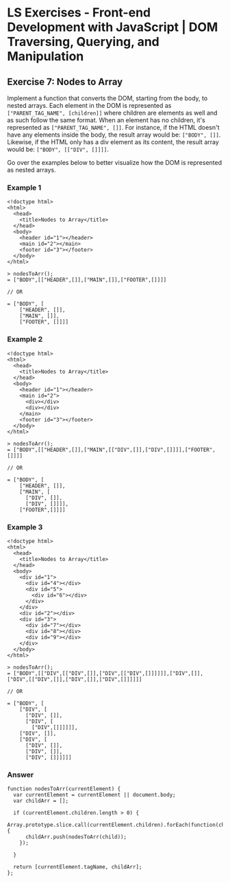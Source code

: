 # LS Exercises - Front-end Development with JavaScript | DOM Traversing, Querying, and Manipulation

## Exercise 7: Nodes to Array

Implement a function that converts the DOM, starting from the body, to nested arrays. Each element in the DOM is represented as `["PARENT_TAG_NAME", [children]]` where children are elements as well and as such follow the same format. When an element has no children, it's represented as `["PARENT_TAG_NAME", []]`. For instance, if the HTML doesn't have any elements inside the body, the result array would be: `["BODY", []]`. Likewise, if the HTML only has a div element as its content, the result array would be: `["BODY", [["DIV", []]]]`.

Go over the examples below to better visualize how the DOM is represented as nested arrays.

### Example 1

```
<!doctype html>
<html>
  <head>
    <title>Nodes to Array</title>
  </head>
  <body>
    <header id="1"></header>
    <main id="2"></main>
    <footer id="3"></footer>
  </body>
</html>
```

```
> nodesToArr();
= ["BODY",[["HEADER",[]],["MAIN",[]],["FOOTER",[]]]]

// OR

= ["BODY", [
    ["HEADER", []],
    ["MAIN", []],
    ["FOOTER", []]]]
```

### Example 2

```
<!doctype html>
<html>
  <head>
    <title>Nodes to Array</title>
  </head>
  <body>
    <header id="1"></header>
    <main id="2">
      <div></div>
      <div></div>
    </main>
    <footer id="3"></footer>
  </body>
</html>
```

```
> nodesToArr();
= ["BODY",[["HEADER",[]],["MAIN",[["DIV",[]],["DIV",[]]]],["FOOTER",[]]]]

// OR

= ["BODY", [
    ["HEADER", []],
    ["MAIN", [
      ["DIV", []],
      ["DIV", []]]],
    ["FOOTER",[]]]]
```

### Example 3

```
<!doctype html>
<html>
  <head>
    <title>Nodes to Array</title>
  </head>
  <body>
    <div id="1">
      <div id="4"></div>
      <div id="5">
        <div id="6"></div>
      </div>
    </div>
    <div id="2"></div>
    <div id="3">
      <div id="7"></div>
      <div id="8"></div>
      <div id="9"></div>
    </div>
  </body>
</html>
```

```
> nodesToArr();
= ["BODY",[["DIV",[["DIV",[]],["DIV",[["DIV",[]]]]]],["DIV",[]],["DIV",[["DIV",[]],["DIV",[]],["DIV",[]]]]]]

// OR

= ["BODY", [
    ["DIV", [
      ["DIV", []],
      ["DIV", [
        ["DIV",[]]]]]],
    ["DIV", []],
    ["DIV", [
      ["DIV", []],
      ["DIV", []],
      ["DIV", []]]]]]
```

### Answer

```
function nodesToArr(currentElement) {
  var currentElement = currentElement || document.body;
  var childArr = [];

  if (currentElement.children.length > 0) {
    Array.prototype.slice.call(currentElement.children).forEach(function(child) {
      childArr.push(nodesToArr(child));
    });

  }

  return [currentElement.tagName, childArr];
};
```
